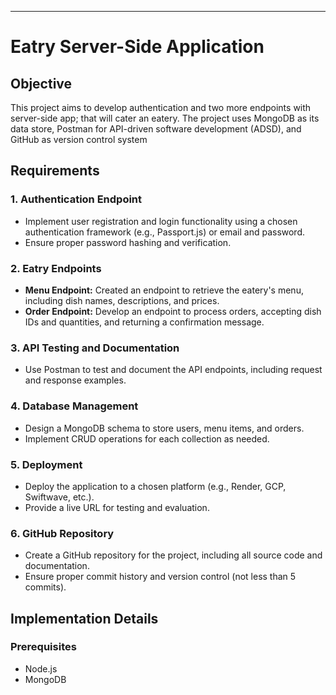 
---

# Eatry Server-Side Application

## Objective

This project aims to develop authentication and two more endpoints with server-side app; that will cater an eatery. The project uses MongoDB as its data store, Postman for API-driven software development (ADSD), and GitHub as version control system

## Requirements

### 1. Authentication Endpoint
- Implement user registration and login functionality using a chosen authentication framework (e.g., Passport.js) or email and password.
- Ensure proper password hashing and verification.

### 2. Eatry Endpoints
- **Menu Endpoint:** Created an endpoint to retrieve the eatery's menu, including dish names, descriptions, and prices.
- **Order Endpoint:** Develop an endpoint to process orders, accepting dish IDs and quantities, and returning a confirmation message.

### 3. API Testing and Documentation
- Use Postman to test and document the API endpoints, including request and response examples.

### 4. Database Management
- Design a MongoDB schema to store users, menu items, and orders.
- Implement CRUD operations for each collection as needed.

### 5. Deployment
- Deploy the application to a chosen platform (e.g., Render, GCP, Swiftwave, etc.).
- Provide a live URL for testing and evaluation.

### 6. GitHub Repository
- Create a GitHub repository for the project, including all source code and documentation.
- Ensure proper commit history and version control (not less than 5 commits).

## Implementation Details

### Prerequisites
- Node.js
- MongoDB
